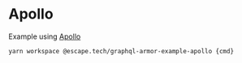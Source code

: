 # Apollo

Example using [Apollo](https://www.apollographql.com/docs/apollo-server/)

```bash
yarn workspace @escape.tech/graphql-armor-example-apollo {cmd}
```
